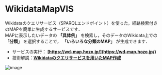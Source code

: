 # WikidataMapVIS
Wikidataのクエリサービス（SPARQLエンドポイント）を使った，経路検索付きのMAPを簡単に生成するサービスです．  
MAPに表示したいデータの **「具体例」** を検索し，そのデータのWikidata上での **「分類」** を選択することで， **「いろいろな分類のMAP」** が生成できます．

- サービスの実行： **[https://wd-map.hozo.jp/](https://wd-map.hozo.jp/)**
- 技術解説：**[Wikidataのクエリサービスを用いたMAP作成](https://qiita.com/koujikozaki/items/197db0dfc555d57338c6)**

![image](https://github.com/user-attachments/assets/971b6ae5-79df-48f5-aec7-bbac936ffe66)
